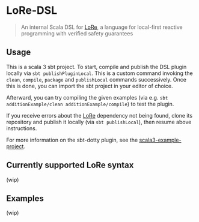 # LoRe-DSL
> An internal Scala DSL for [LoRe](https://github.com/stg-tud/LoRe), a language for local-first reactive programming with verified safety guarantees

## Usage

This is a scala 3 sbt project. To start, compile and publish the DSL plugin locally via `sbt publishPluginLocal`. This is a custom command invoking the `clean`, `compile`, `package` and `publishLocal` commands successively. Once this is done, you can import the sbt project in your editor of choice.

Afterward, you can try compiling the given examples (via e.g. `sbt additionExample/clean additionExample/compile`) to test the plugin.

If you receive errors about the [LoRe](https://github.com/stg-tud/LoRe) dependency not being found, clone its repository and publish it locally (via `sbt publishLocal`), then resume above instructions.

For more information on the sbt-dotty plugin, see the
[scala3-example-project](https://github.com/scala/scala3-example-project/blob/main/README.md).

## Currently supported LoRe syntax

(wip)

## Examples

(wip)